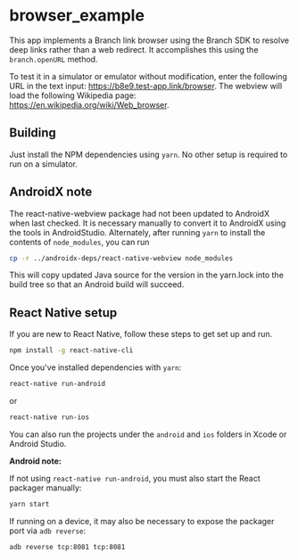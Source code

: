 # browser_example

This app implements a Branch link browser using the Branch SDK to resolve
deep links rather than a web redirect. It accomplishes this using the
`branch.openURL` method.

To test it in a simulator or emulator without modification, enter the following
URL in the text input: https://b8e9.test-app.link/browser. The webview will
load the following Wikipedia page: https://en.wikipedia.org/wiki/Web_browser.

## Building

Just install the NPM dependencies using `yarn`. No other setup
is required to run on a simulator.

## AndroidX note

The react-native-webview package had not been updated to AndroidX when last
checked. It is necessary manually to convert it to AndroidX using the tools
in AndroidStudio. Alternately, after running `yarn` to install the contents
of `node_modules`, you can run

```bash
cp -r ../androidx-deps/react-native-webview node_modules
```

This will copy updated Java source for the version in the yarn.lock into the
build tree so that an Android build will succeed.

## React Native setup

If you are new to React Native, follow these steps to get set up and run.

```bash
npm install -g react-native-cli
```

Once you've installed dependencies with `yarn`:

```bash
react-native run-android
```

or

```bash
react-native run-ios
```

You can also run the projects under the `android` and `ios` folders in Xcode or
Android Studio.

**Android note:**

If not using `react-native run-android`, you must also start the React packager
manually:

```bash
yarn start
```

If running on a device, it may also be necessary to expose the packager port via
`adb reverse`:

```bash
adb reverse tcp:8081 tcp:8081
```
